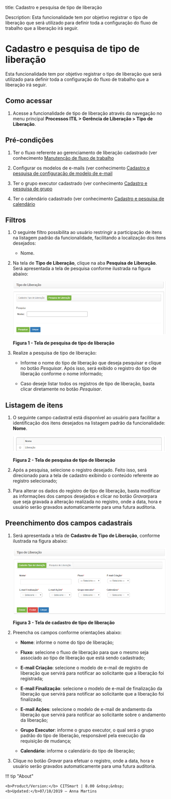 title: Cadastro e pesquisa de tipo de liberação

Description: Esta funcionalidade tem por objetivo registrar o tipo de liberação
que será utilizado para definir toda a configuração do fluxo de trabalho que a
liberação irá seguir.

# Cadastro e pesquisa de tipo de liberação

Esta funcionalidade tem por objetivo registrar o tipo de liberação que será
utilizado para definir toda a configuração do fluxo de trabalho que a liberação
irá seguir.

Como acessar
------------

1.  Acesse a funcionalidade de tipo de liberação através da navegação no
    menu principal **Processos ITIL \> Gerência de Liberação \> Tipo de
    Liberação**.

Pré-condições
-------------

1.  Ter o fluxo referente ao gerenciamento de liberação cadastrado (ver
    conhecimento [Manutenção de fluxo de
    trabalho]()

2.  Configurar os modelos de e-mails (ver conhecimento [Cadastro e pesquisa de
    configuração de modelo de
    e-mail]()

3.  Ter o grupo executor cadastrado (ver conhecimento [Cadastro e pesquisa de
    grupo]()

4.  Ter o calendário cadastrado (ver conhecimento [Cadastro e pesquisa de
    calendário]()

Filtros
-------

1.  O seguinte filtro possibilita ao usuário restringir a participação de itens
    na listagem padrão da funcionalidade, facilitando a localização dos itens
    desejados:

    -  Nome.

1.  Na tela de **Tipo de Liberação**, clique na aba **Pesquisa de Liberação**.
    Será apresentada a tela de pesquisa conforme ilustrada na figura abaixo:

    ![Criar](images/type-1.png)

    **Figura 1 - Tela de pesquisa de tipo de liberação**

1.  Realize a pesquisa de tipo de liberação:

    -  Informe o nome do tipo de liberação que deseja pesquisar e clique no
    botão *Pesquisar*. Após isso, será exibido o registro do tipo de liberação
    conforme o nome informado;

    -  Caso deseje listar todos os registros de tipo de liberação, basta clicar
    diretamente no botão *Pesquisar*.

Listagem de itens
-----------------

1.  O seguinte campo cadastral está disponível ao usuário para facilitar a
    identificação dos itens desejados na listagem padrão da
    funcionalidade: **Nome**.

    ![Criar](images/type-2.png)

    **Figura 2 - Tela de pesquisa de tipo de liberação**

1.  Após a pesquisa, selecione o registro desejado. Feito isso, será direcionado
    para a tela de cadastro exibindo o conteúdo referente ao registro
    selecionado;

2.  Para alterar os dados do registro de tipo de liberação, basta modificar as
    informações dos campos desejados e clicar no botão *Gravar*para que seja
    gravada a alteração realizada no registro, onde a data, hora e usuário serão
    gravados automaticamente para uma futura auditoria.

Preenchimento dos campos cadastrais
-----------------------------------

1.  Será apresentada a tela de **Cadastro de Tipo de Liberação**, conforme
    ilustrada na figura abaixo:

    ![Criar](images/type-3.png)

    **Figura 3 - Tela de cadastro de tipo de liberação**

1.  Preencha os campos conforme orientações abaixo:

    -   **Nome**: informe o nome do tipo de liberação;

    -   **Fluxo**: selecione o fluxo de liberação para que o mesmo seja
        associado ao tipo de liberação que está sendo cadastrado;

    -   **E-mail Criação**: selecione o modelo de e-mail de registro de
        liberação que servirá para notificar ao solicitante que a liberação foi
        registrada;

    -   **E-mail Finalização**: selecione o modelo de e-mail de finalização da
        liberação que servirá para notificar ao solicitante que a liberação foi
        finalizada;

    -   **E-mail Ações**: selecione o modelo de e-mail de andamento da liberação
        que servirá para notificar ao solicitante sobre o andamento da
        liberação;

    -   **Grupo Executor**: informe o grupo executor, o qual será o grupo padrão
        do tipo de liberação, responsável pela execução da requisição de
        mudança;

    -   **Calendário**: informe o calendário do tipo de liberação;

2.  Clique no botão *Gravar* para efetuar o registro, onde a data, hora e
    usuário serão gravados automaticamente para uma futura auditoria.

!!! tip "About"

    <b>Product/Version:</b> CITSmart | 8.00 &nbsp;&nbsp;
    <b>Updated:</b>07/10/2019 – Anna Martins
